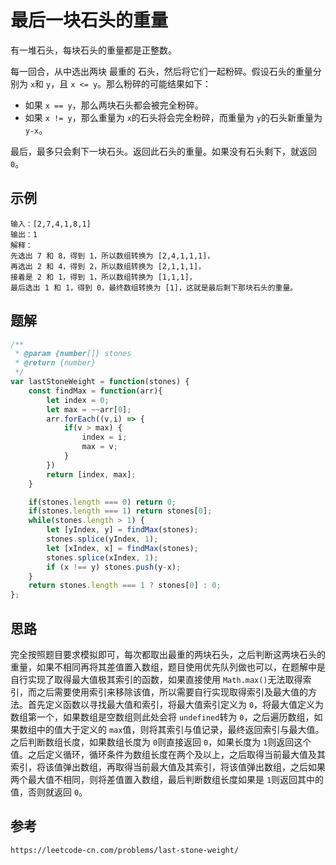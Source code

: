 # 最后一块石头的重量

有一堆石头，每块石头的重量都是正整数。

每一回合，从中选出两块 最重的 石头，然后将它们一起粉碎。假设石头的重量分别为 `x`和 `y`，且 `x <= y`。那么粉碎的可能结果如下：

* 如果 `x == y`，那么两块石头都会被完全粉碎。
* 如果 `x != y`，那么重量为 `x`的石头将会完全粉碎，而重量为 `y`的石头新重量为 `y-x`。

最后，最多只会剩下一块石头。返回此石头的重量。如果没有石头剩下，就返回 `0`。

## 示例

```
输入：[2,7,4,1,8,1]
输出：1
解释：
先选出 7 和 8，得到 1，所以数组转换为 [2,4,1,1,1]，
再选出 2 和 4，得到 2，所以数组转换为 [2,1,1,1]，
接着是 2 和 1，得到 1，所以数组转换为 [1,1,1]，
最后选出 1 和 1，得到 0，最终数组转换为 [1]，这就是最后剩下那块石头的重量。
```

## 题解

```javascript
/**
 * @param {number[]} stones
 * @return {number}
 */
var lastStoneWeight = function(stones) {
    const findMax = function(arr){
        let index = 0;
        let max = ~~arr[0];
        arr.forEach((v,i) => {
            if(v > max) {
                index = i;
                max = v;
            }
        })
        return [index, max];
    }

    if(stones.length === 0) return 0;
    if(stones.length === 1) return stones[0];
    while(stones.length > 1) {
        let [yIndex, y] = findMax(stones);
        stones.splice(yIndex, 1); 
        let [xIndex, x] = findMax(stones);
        stones.splice(xIndex, 1); 
        if (x !== y) stones.push(y-x);
    }
    return stones.length === 1 ? stones[0] : 0;
};
```

## 思路

完全按照题目要求模拟即可，每次都取出最重的两块石头，之后判断这两块石头的重量，如果不相同再将其差值置入数组，题目使用优先队列做也可以，在题解中是自行实现了取得最大值极其索引的函数，如果直接使用 `Math.max()`无法取得索引，而之后需要使用索引来移除该值，所以需要自行实现取得索引及最大值的方法。首先定义函数以寻找最大值和索引，将最大值索引定义为 `0`，将最大值定义为数组第一个，如果数组是空数组则此处会将 `undefined`转为 `0`，之后遍历数组，如果数组中的值大于定义的 `max`值，则将其索引与值记录，最终返回索引与最大值。之后判断数组长度，如果数组长度为 `0`则直接返回 `0`，如果长度为 `1`则返回这个值。之后定义循环，循环条件为数组长度在两个及以上，之后取得当前最大值及其索引，将该值弹出数组，再取得当前最大值及其索引，将该值弹出数组，之后如果两个最大值不相同，则将差值置入数组，最后判断数组长度如果是 `1`则返回其中的值，否则就返回 `0`。

## 参考

```
https://leetcode-cn.com/problems/last-stone-weight/
```
